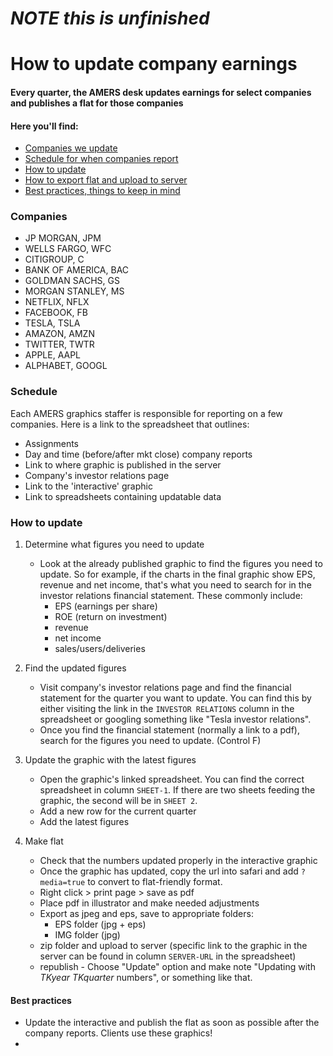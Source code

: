 # *NOTE this is unfinished*
# How to update company earnings
#### Every quarter, the AMERS desk updates earnings for select companies and publishes a flat for those companies

#### Here you'll find:
- [Companies we update](#companies)
- [Schedule for when companies report](#schedule)
- [How to update](#how-to-update)
- [How to export flat and upload to server](#make-flat)
- [Best practices, things to keep in mind](#best-practices)

### Companies
- JP MORGAN, JPM
- WELLS FARGO, WFC
- CITIGROUP, C
- BANK OF AMERICA, BAC
- GOLDMAN SACHS, GS
- MORGAN STANLEY, MS
- NETFLIX, NFLX
- FACEBOOK, FB
- TESLA, TSLA
- AMAZON, AMZN
- TWITTER, TWTR
- APPLE, AAPL
- ALPHABET, GOOGL

### Schedule
Each AMERS graphics staffer is responsible for reporting on a few companies. Here is a link to the spreadsheet that outlines:
- Assignments
- Day and time (before/after mkt close) company reports
- Link to where graphic is published in the server
- Company's investor relations page
- Link to the 'interactive' graphic
- Link to spreadsheets containing updatable data

### How to update
1. Determine what figures you need to update
    * Look at the already published graphic to find the figures you need to update. So for example, if the charts in the final graphic show EPS, revenue and net income, that's what you need to search for in the investor relations financial statement. These commonly include:
        * EPS (earnings per share)
        * ROE (return on investment)
        * revenue
        * net income
        * sales/users/deliveries
     
2. Find the updated figures
    * Visit company's investor relations page and find the financial statement for the quarter you want to update. You can find this by either visiting the link in the `INVESTOR RELATIONS` column in the spreadsheet or googling something like "Tesla investor relations".
    * Once you find the financial statement (normally a link to a pdf), search for the figures you need to update. (Control F)

3. Update the graphic with the latest figures
    * Open the graphic's linked spreadsheet. You can find the correct spreadsheet in column `SHEET-1`. If there are two sheets feeding the graphic, the second will be in `SHEET 2`.
    * Add a new row for the current quarter
    * Add the latest figures
    
4. Make flat
    * Check that the numbers updated properly in the interactive graphic
    * Once the graphic has updated, copy the url into safari and add `?media=true` to convert to flat-friendly format.
    * Right click > print page > save as pdf
    * Place pdf in illustrator and make needed adjustments
    * Export as jpeg and eps, save to appropriate folders:
        * EPS folder (jpg + eps)
        * IMG folder (jpg)
    * zip folder and upload to server (specific link to the graphic in the server can be found in column `SERVER-URL` in the spreadsheet)
    * republish - Choose "Update" option and make note "Updating with *TKyear TKquarter* numbers", or something like that.

#### Best practices
* Update the interactive and publish the flat as soon as possible after the company reports. Clients use these graphics!
* 
